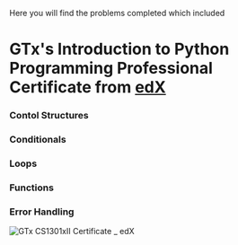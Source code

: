 Here you will find the problems completed which included

# GTx's Introduction to Python Programming Professional Certificate from [edX](https://www.edx.org/professional-certificate/introduction-to-python-programming)

### Contol Structures
### Conditionals
### Loops
### Functions
### Error Handling


![GTx CS1301xII Certificate _ edX](https://user-images.githubusercontent.com/32176320/120816283-9b4ae680-c51e-11eb-86fa-3483a1a49d63.png)



